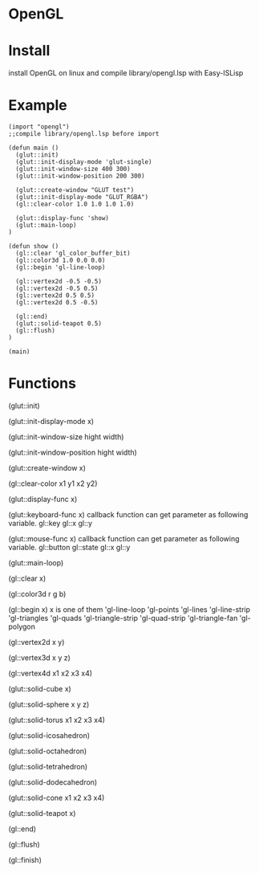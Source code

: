# OpenGL

# Install
install OpenGL on linux and compile library/opengl.lsp with Easy-ISLisp

# Example

```
(import "opengl")
;;compile library/opengl.lsp before import

(defun main ()
  (glut::init)
  (glut::init-display-mode 'glut-single)
  (glut::init-window-size 400 300)
  (glut::init-window-position 200 300)

  (glut::create-window "GLUT test")
  (glut::init-display-mode "GLUT_RGBA")
  (gl::clear-color 1.0 1.0 1.0 1.0)

  (glut::display-func 'show)
  (glut::main-loop)
)

(defun show ()
  (gl::clear 'gl_color_buffer_bit)
  (gl::color3d 1.0 0.0 0.0)
  (gl::begin 'gl-line-loop)

  (gl::vertex2d -0.5 -0.5)
  (gl::vertex2d -0.5 0.5)
  (gl::vertex2d 0.5 0.5)
  (gl::vertex2d 0.5 -0.5)
  
  (gl::end)
  (glut::solid-teapot 0.5)
  (gl::flush)
)

(main)
```

# Functions
(glut::init)

(glut::init-display-mode x)

(glut::init-window-size hight width)

(glut::init-window-position hight width)

(glut::create-window x)

(gl::clear-color x1 y1 x2 y2)

(glut::display-func x)

(glut::keyboard-func x)
callback function can get parameter as following variable.
gl::key
gl::x
gl::y

(glut::mouse-func x)
callback function can get parameter as following variable.
gl::button
gl::state
gl::x
gl::y


(glut::main-loop)

(gl::clear x)


(gl::color3d r g b)


(gl::begin x)
  x is one of them
    'gl-line-loop
    'gl-points
    'gl-lines
    'gl-line-strip
    'gl-triangles
    'gl-quads
    'gl-triangle-strip
    'gl-quad-strip
    'gl-triangle-fan
    'gl-polygon
          

(gl::vertex2d x y)
    
(gl::vertex3d x y z)
    
(gl::vertex4d x1 x2 x3 x4)

(glut::solid-cube x)
    
(glut::solid-sphere x y z)
    
(glut::solid-torus x1 x2 x3 x4)

(glut::solid-icosahedron)

(glut::solid-octahedron)
    
(glut::solid-tetrahedron)

(glut::solid-dodecahedron)

(glut::solid-cone x1 x2 x3 x4)    

(glut::solid-teapot x)
    
(gl::end)
    
(gl::flush)
    
(gl::finish)
